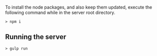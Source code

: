 To install the node packages, and also keep them updated, execute the following command while in the server root directory.

```
> npm i
```

## Running the server

```
> gulp run
```
